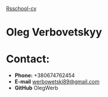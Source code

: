 [Rsschool-cv](https://OlegWerb.github.io/rsschool-cv/cv)
>
# Oleg Verbovetskyy
>
# Contact:
* __Phone:__ +380674762454
* __E-mail__ werbowetski89@gmail.com
* __GitHub__ OlegWerb
